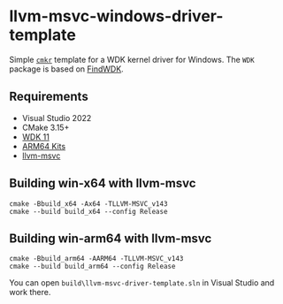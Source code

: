 # llvm-msvc-windows-driver-template

Simple [`cmkr`](https://cmkr.build) template for a WDK kernel driver for Windows. The `WDK` package is based on [FindWDK](https://github.com/SergiusTheBest/FindWDK).

## Requirements

- Visual Studio 2022
- CMake 3.15+
- [WDK 11](https://learn.microsoft.com/en-us/windows-hardware/drivers/download-the-wdk)
- [ARM64 Kits](https://learn.microsoft.com/en-us/windows-hardware/drivers/develop/building-arm64-drivers)
- [llvm-msvc](https://github.com/backengineering/llvm-msvc/releases)

## Building win-x64 with llvm-msvc

```
cmake -Bbuild_x64 -Ax64 -TLLVM-MSVC_v143
cmake --build build_x64 --config Release
```

## Building win-arm64 with llvm-msvc

```
cmake -Bbuild_arm64 -AARM64 -TLLVM-MSVC_v143
cmake --build build_arm64 --config Release
```

You can open `build\llvm-msvc-driver-template.sln` in Visual Studio and work there.
